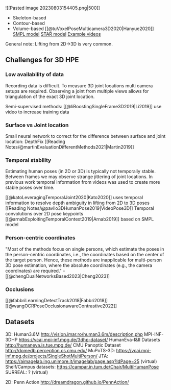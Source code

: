 ![[Pasted image 20230803154405.png|500]]
- Skeleton-based
- Contour-based
- Volume-based [[@tuVoxelPoseMulticamera3D2020|Hanyue2020]] [SMPL model](https://smpl.is.tue.mpg.de/) [STAR model](https://star.is.tue.mpg.de/) [Example videos](https://youtu.be/bVRXPO0Uv0g?t=870)

General note: Lifting from 2D->3D is very common. 

## Challenges for 3D HPE

### Low availability of data
Recording data is difficult. To measure 3D joint locations multi camera setups are required. Observing a joint from multiple views allows for triangulation of the exact 3D joint location. 

Semi-supervised methods: [[@liBoostingSingleFrame3D2019|Li2019]] use video to increase training data


### Surface vs Joint location

Small neural network to correct for the difference between surface and joint location: DepthFix [[Reading Notes/@martinEvaluationDifferentMethods2021|Martin2019]]


### Temporal stability 
Estimating human poses (in 2D or 3D) is typically not temporally stable. Between frames we may observe strange jittering of joint locations. In previous work temporal information from videos was used to create more stable poses over time. 

[[@katoLeveragingTemporalJoint2020|Kato2020]] uses temporal information to resolve depth ambiguity in lifting from 2D to 3D poses
[[Reading Notes/@pavllo3DHumanPose2019|VideoPose3D]] Temporal convolutions over 2D pose keypoints
[[@arnabExploitingTemporalContext2019|Arnab2019]] based on SMPL model



### Person-centric coordinates
"Most of the methods focus on single persons,  which estimate the poses in the person-centric coordinates, i.e., the coordinates based on the center of the target person. Hence,  these methods are inapplicable for multi-person 3D pose estimation, where the absolute coordinates (e.g., the camera coordinates) are  required." -  [[@chengDualNetworksBased2023|Cheng2023]]

### Occlusions
[[@fabbriLearningDetectTrack2018|Fabbri2018]]
[[@wangOCRPoseOcclusionawareContrastive2022]]




## Datasets

3D: 
Human3.6M http://vision.imar.ro/human3.6m/description.php
MPI-INF-3DHP https://vcai.mpi-inf.mpg.de/3dhp-dataset/
HumanEva-I&II Datasets http://humaneva.is.tue.mpg.de/
CMU Panoptic Dataset http://domedb.perception.cs.cmu.edu/ 
MuPoTS-3D: https://vcai.mpi-inf.mpg.de/projects/SingleShotMultiPerson/
JTA: https://aimagelab.ing.unimore.it/imagelab/page.asp?IdPage=25 (virtual)
Shelf/Campus datasets: https://campar.in.tum.de/Chair/MultiHumanPose
SURREAL: ? (virtual)

2D: 
Penn Action http://dreamdragon.github.io/PennAction/











